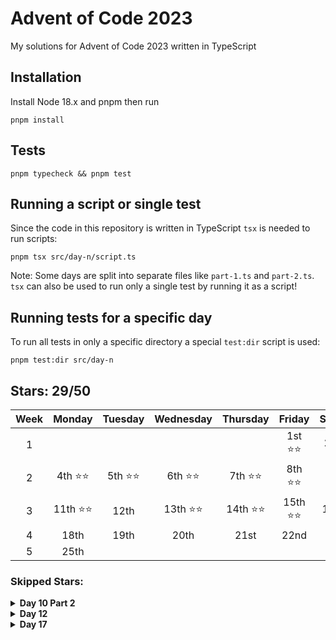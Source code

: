 # Advent of Code 2023

My solutions for Advent of Code 2023 written in TypeScript

## Installation

Install Node 18.x and pnpm then run

```shell
pnpm install
```

## Tests

```shell
pnpm typecheck && pnpm test
```

## Running a script or single test

Since the code in this repository is written in TypeScript `tsx` is needed to run scripts:

```shell
pnpm tsx src/day-n/script.ts
```

Note: Some days are split into separate files like `part-1.ts` and `part-2.ts`. `tsx` can also be used to run only a single test by running it as a script!

## Running tests for a specific day

To run all tests in only a specific directory a special `test:dir` script is used:

```shell
pnpm test:dir src/day-n
```

## Stars: 29/50

| Week |  Monday   | Tuesday  | Wednesday | Thursday  |  Friday   | Saturday  |  Sunday  |
| :--: | :-------: | :------: | :-------: | :-------: | :-------: | :-------: | :------: |
|  1   |           |          |           |           | 1st ⭐⭐  | 2nd ⭐⭐  | 3rd ⭐⭐ |
|  2   | 4th ⭐⭐  | 5th ⭐⭐ | 6th ⭐⭐  | 7th ⭐⭐  | 8th ⭐⭐  | 9th ⭐⭐  | 10th ⭐  |
|  3   | 11th ⭐⭐ |   12th   | 13th ⭐⭐ | 14th ⭐⭐ | 15th ⭐⭐ | 16th ⭐⭐ |   17th   |
|  4   |   18th    |   19th   |   20th    |   21st    |   22nd    |   23rd    |   24th   |
|  5   |   25th    |          |           |           |           |           |          |

### Skipped Stars:

<details>
<summary><b>Day 10 Part 2</b></summary>
<p>Could not figure out a way to determine whether a tile is actually <a href="https://ieji.de/@mitsunee/111556848211160172">enclosed by the loop</a>. I attempted upscaling the grid to make it a simple pathfinding exercise, but could not get that working yet. May revisit later</p>
</details>

<details>
<summary><b>Day 12</b></summary>
<p>Didn't manage to figure out the correct approach to part 1. Only got a partial solution for blocks that can only have one position starting from the start or end of the string + recursive, but this ended up already having too many bugs.</p>
</details>

<details>
<summary><b>Day 17</b></summary>
<p>I have literally never done pathfinding algorithms and this puzzle adds an additional problem to simply comparing cost of reaching a tile, since a more expensive solution may have access to a cheaper rest of the path. I heard that Dijkstra's algorithm is easier than A*, but could not figure out how it would work with the "move at most 3 tiles in the same direction" limitation.</p>
</details>
